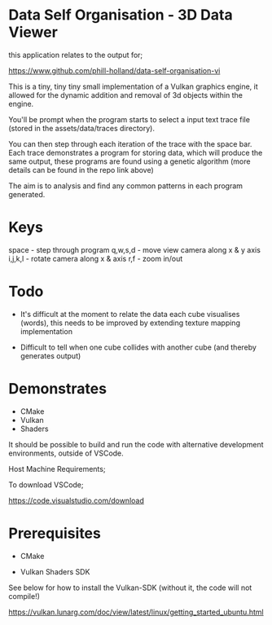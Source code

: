 # Data Self Organisation - 3D Data Viewer

this application relates to the output for;

https://www.github.com/phill-holland/data-self-organisation-vi

This is a tiny, tiny tiny small implementation of a Vulkan graphics engine, it allowed for the dynamic addition and removal of 3d objects within the engine.

You'll be prompt when the program starts to select a input text trace file (stored in the assets/data/traces directory).

You can then step through each iteration of the trace with the space bar.  Each trace demonstrates a program for storing data, which will produce the same output, these programs are found using a genetic algorithm (more details can be found in the repo link above)

The aim is to analysis and find any common patterns in each program generated.

# Keys

space - step through program
q,w,s,d - move view camera along x & y axis
i,j,k,l - rotate camera along x & axis
r,f - zoom in/out

# Todo

- It's difficult at the moment to relate the data each cube visualises (words), this needs to be improved by extending texture mapping implementation

- Difficult to tell when one cube collides with another cube (and thereby generates output)

# Demonstrates

- CMake
- Vulkan
- Shaders

It should be possible to build and run the code with alternative development environments, outside of VSCode.

Host Machine Requirements;

To download VSCode;

https://code.visualstudio.com/download

# Prerequisites

- CMake

- Vulkan Shaders SDK

See below for how to install the Vulkan-SDK (without it, the code will not compile!)

https://vulkan.lunarg.com/doc/view/latest/linux/getting_started_ubuntu.html


